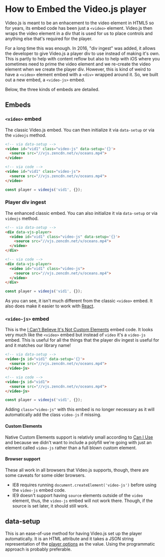 # How to Embed the Video.js player

Video.js is meant to be an enhacement to the video element in HTML5 so for years, its embed code has been just a `<video>` element.
Video.js then wraps the video element in a div that is used for us to place controls and anything else that's required for the player.

For a long time this was enough. In 2016, "div ingest" was added, it allows the developer to give Video.js a player div to use instead of making it's own.
This is partly to help with content reflow but also to help with iOS where you sometimes need to prime the video element and we re-create the video element when we create the player div.
However, this is kind of weird to have a `<video>` element embed with a `<div>` wrapped around it. So, we built out a new embed, a `<video-js>` embed.

Below, the three kinds of embeds are detailed.

## Embeds
### `<video>` embed
The classic Video.js embed. You can then initialize it via `data-setup` or via the `videojs` method.

```html
<!-- via data-setup -->
<video id="vid1" class="video-js" data-setup='{}'>
  <source src="//vjs.zencdn.net/v/oceans.mp4">
</video>

<!-- via code -->
<video id="vid1" class="video-js">
  <source src="//vjs.zencdn.net/v/oceans.mp4">
</video>
```
```js
const player = videojs('vid1', {});
```

### Player div ingest
The enhanced classic embed. You can also initialize it via `data-setup` or via `videojs` method.

```html
<!-- via data-setup -->
<div data-vjs-player>
  <video id="vid1" class="video-js" data-setup='{}'>
    <source src="//vjs.zencdn.net/v/oceans.mp4">
  </video>
</div>

<!-- via code -->
<div data-vjs-player>
  <video id="vid1" class="video-js">
    <source src="//vjs.zencdn.net/v/oceans.mp4">
  </video>
</div>
```
```js
const player = videojs('vid1', {});
```

As you can see, it isn't much different from the classic `<video>` embed. It also does make it easier to work with [React](/docs/guides/react.md).

### `<video-js>` embed
This is the [I Can't Believe It's Not Custom Elements](https://developers.google.com/web/fundamentals/web-components/customelements) embed code.
It looks very much like the `<video>` embed but instead of `video` it's a `video-js` embed.
This is useful for all the things that the player div ingest is useful for and it matches our library name!

```html
<!-- via data-setup -->
<video-js id="vid1" data-setup='{}'>
  <source src="//vjs.zencdn.net/v/oceans.mp4">
</video-js>

<!-- via code -->
<video-js id="vid1">
  <source src="//vjs.zencdn.net/v/oceans.mp4">
</video-js>
```
```js
const player = videojs('vid1', {});
```

Adding `class="video-js"` with this embed is no longer necessary as it will automatically add the class `video-js` if missing.

#### Custom Elements
Native Custom Elements support is relativly small according to [Can I Use](http://caniuse.com/#feat=custom-elementsv1) and because we didn't want to include a polyfill we're going with just an element called `video-js` rather than a full blown custom element.

#### Browser support
These all work in all browsers that Video.js supports, though, there are some caveats for some older browsers.
- IE8 requires running `document.createElement('video-js')` before using the `video-js` embed code.
- IE9 doesn't support having `source` elements outside of the `video` element, thus, the `video-js` embed will not work there. Though, if the source is set later, it should still work.

## data-setup
This is an ease-of-use method for having Video.js set up the player automatically. It is an HTML attribute and it takes a JSON string representation of the [player options](/docs/guides/options.md) as the value.
Using the programmatic approach is probably preferable.
